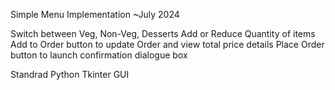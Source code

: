 Simple Menu Implementation
~July 2024

Switch between Veg, Non-Veg, Desserts
Add or Reduce Quantity of items
Add to Order button to update Order and view total price details
Place Order button to launch confirmation dialogue box

Standrad Python Tkinter GUI
